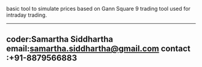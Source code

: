 basic tool to simulate prices based on Gann Square 9
trading tool used for intraday trading.
________________________________________
coder:Samartha Siddhartha
email:samartha.siddhartha@gmail.com
contact :+91-8879566883
--------------------------------